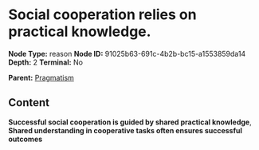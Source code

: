 # Social cooperation relies on practical knowledge.

**Node Type:** reason
**Node ID:** 91025b63-691c-4b2b-bc15-a1553859da14
**Depth:** 2
**Terminal:** No

**Parent:** [Pragmatism](pragmatism.md)

## Content

**Successful social cooperation is guided by shared practical knowledge**, **Shared understanding in cooperative tasks often ensures successful outcomes**
